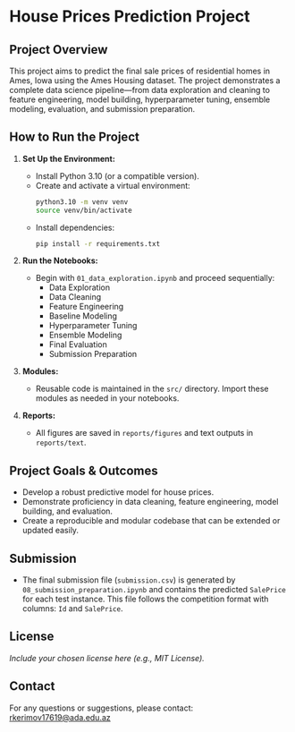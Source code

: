 # House Prices Prediction Project

## Project Overview

This project aims to predict the final sale prices of residential homes in Ames, Iowa using the Ames Housing dataset. The project demonstrates a complete data science pipeline—from data exploration and cleaning to feature engineering, model building, hyperparameter tuning, ensemble modeling, evaluation, and submission preparation.

## How to Run the Project

1. **Set Up the Environment:**
   - Install Python 3.10 (or a compatible version).
   - Create and activate a virtual environment:
     ```bash
     python3.10 -m venv venv
     source venv/bin/activate
     ```
   - Install dependencies:
     ```bash
     pip install -r requirements.txt
     ```

2. **Run the Notebooks:**
   - Begin with `01_data_exploration.ipynb` and proceed sequentially:
     - Data Exploration
     - Data Cleaning
     - Feature Engineering
     - Baseline Modeling
     - Hyperparameter Tuning
     - Ensemble Modeling
     - Final Evaluation
     - Submission Preparation

3. **Modules:**
   - Reusable code is maintained in the `src/` directory. Import these modules as needed in your notebooks.

4. **Reports:**
   - All figures are saved in `reports/figures` and text outputs in `reports/text`.

## Project Goals & Outcomes

- Develop a robust predictive model for house prices.
- Demonstrate proficiency in data cleaning, feature engineering, model building, and evaluation.
- Create a reproducible and modular codebase that can be extended or updated easily.

## Submission

- The final submission file (`submission.csv`) is generated by `08_submission_preparation.ipynb` and contains the predicted `SalePrice` for each test instance. This file follows the competition format with columns: `Id` and `SalePrice`.

## License

*Include your chosen license here (e.g., MIT License).*

## Contact

For any questions or suggestions, please contact: rkerimov17619@ada.edu.az

